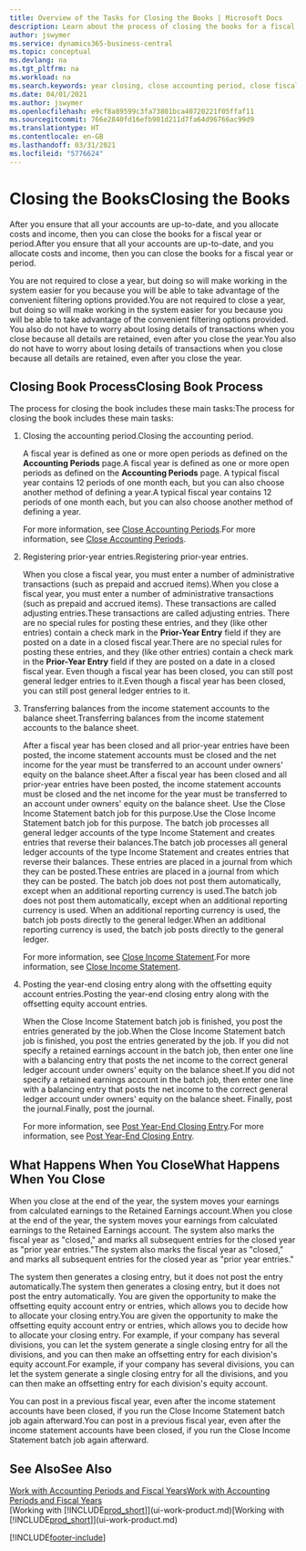 ```yaml
---
title: Overview of the Tasks for Closing the Books | Microsoft Docs
description: Learn about the process of closing the books for a fiscal year or period, and what happens after you close at the end of a year.
author: jswymer
ms.service: dynamics365-business-central
ms.topic: conceptual
ms.devlang: na
ms.tgt_pltfrm: na
ms.workload: na
ms.search.keywords: year closing, close accounting period, close fiscal year, bank account detailed trial balance
ms.date: 04/01/2021
ms.author: jswymer
ms.openlocfilehash: e9cf8a89599c3fa73801bca40720221f05ffaf11
ms.sourcegitcommit: 766e2840fd16efb901d211d7fa64d96766ac99d9
ms.translationtype: HT
ms.contentlocale: en-GB
ms.lasthandoff: 03/31/2021
ms.locfileid: "5776624"
---
```

# <a name="closing-the-books"></a><span data-ttu-id="b7b0c-103">Closing the Books</span><span class="sxs-lookup"><span data-stu-id="b7b0c-103">Closing the Books</span></span>
<span data-ttu-id="b7b0c-104">After you ensure that all your accounts are up-to-date, and you allocate costs and income, then you can close the books for a fiscal year or period.</span><span class="sxs-lookup"><span data-stu-id="b7b0c-104">After you ensure that all your accounts are up-to-date, and you allocate costs and income, then you can close the books for a fiscal year or period.</span></span>

<span data-ttu-id="b7b0c-105">You are not required to close a year, but doing so will make working in the system easier for you because you will be able to take advantage of the convenient filtering options provided.</span><span class="sxs-lookup"><span data-stu-id="b7b0c-105">You are not required to close a year, but doing so will make working in the system easier for you because you will be able to take advantage of the convenient filtering options provided.</span></span> <span data-ttu-id="b7b0c-106">You also do not have to worry about losing details of transactions when you close because all details are retained, even after you close the year.</span><span class="sxs-lookup"><span data-stu-id="b7b0c-106">You also do not have to worry about losing details of transactions when you close because all details are retained, even after you close the year.</span></span>

## <a name="closing-book-process"></a><span data-ttu-id="b7b0c-107">Closing Book Process</span><span class="sxs-lookup"><span data-stu-id="b7b0c-107">Closing Book Process</span></span>
<span data-ttu-id="b7b0c-108">The process for closing the book includes these main tasks:</span><span class="sxs-lookup"><span data-stu-id="b7b0c-108">The process for closing the book includes these main tasks:</span></span>

1. <span data-ttu-id="b7b0c-109">Closing the accounting period.</span><span class="sxs-lookup"><span data-stu-id="b7b0c-109">Closing the accounting period.</span></span>

    <span data-ttu-id="b7b0c-110">A fiscal year is defined as one or more open periods as defined on the **Accounting Periods** page.</span><span class="sxs-lookup"><span data-stu-id="b7b0c-110">A fiscal year is defined as one or more open periods as defined on the **Accounting Periods** page.</span></span> <span data-ttu-id="b7b0c-111">A typical fiscal year contains 12 periods of one month each, but you can also choose another method of defining a year.</span><span class="sxs-lookup"><span data-stu-id="b7b0c-111">A typical fiscal year contains 12 periods of one month each, but you can also choose another method of defining a year.</span></span>

    <span data-ttu-id="b7b0c-112">For more information, see [Close Accounting Periods](year-close-account-periods.md).</span><span class="sxs-lookup"><span data-stu-id="b7b0c-112">For more information, see [Close Accounting Periods](year-close-account-periods.md).</span></span>
2. <span data-ttu-id="b7b0c-113">Registering prior-year entries.</span><span class="sxs-lookup"><span data-stu-id="b7b0c-113">Registering prior-year entries.</span></span>

    <span data-ttu-id="b7b0c-114">When you close a fiscal year, you must enter a number of administrative transactions (such as prepaid and accrued items).</span><span class="sxs-lookup"><span data-stu-id="b7b0c-114">When you close a fiscal year, you must enter a number of administrative transactions (such as prepaid and accrued items).</span></span> <span data-ttu-id="b7b0c-115">These transactions are called adjusting entries.</span><span class="sxs-lookup"><span data-stu-id="b7b0c-115">These transactions are called adjusting entries.</span></span> <span data-ttu-id="b7b0c-116">There are no special rules for posting these entries, and they (like other entries) contain a check mark in the **Prior-Year Entry** field if they are posted on a date in a closed fiscal year.</span><span class="sxs-lookup"><span data-stu-id="b7b0c-116">There are no special rules for posting these entries, and they (like other entries) contain a check mark in the **Prior-Year Entry** field if they are posted on a date in a closed fiscal year.</span></span> <span data-ttu-id="b7b0c-117">Even though a fiscal year has been closed, you can still post general ledger entries to it.</span><span class="sxs-lookup"><span data-stu-id="b7b0c-117">Even though a fiscal year has been closed, you can still post general ledger entries to it.</span></span>
3. <span data-ttu-id="b7b0c-118">Transferring balances from the income statement accounts to the balance sheet.</span><span class="sxs-lookup"><span data-stu-id="b7b0c-118">Transferring balances from the income statement accounts to the balance sheet.</span></span>

    <span data-ttu-id="b7b0c-119">After a fiscal year has been closed and all prior-year entries have been posted, the income statement accounts must be closed and the net income for the year must be transferred to an account under owners' equity on the balance sheet.</span><span class="sxs-lookup"><span data-stu-id="b7b0c-119">After a fiscal year has been closed and all prior-year entries have been posted, the income statement accounts must be closed and the net income for the year must be transferred to an account under owners' equity on the balance sheet.</span></span> <span data-ttu-id="b7b0c-120">Use the Close Income Statement batch job for this purpose.</span><span class="sxs-lookup"><span data-stu-id="b7b0c-120">Use the Close Income Statement batch job for this purpose.</span></span> <span data-ttu-id="b7b0c-121">The batch job processes all general ledger accounts of the type Income Statement and creates entries that reverse their balances.</span><span class="sxs-lookup"><span data-stu-id="b7b0c-121">The batch job processes all general ledger accounts of the type Income Statement and creates entries that reverse their balances.</span></span> <span data-ttu-id="b7b0c-122">These entries are placed in a journal from which they can be posted.</span><span class="sxs-lookup"><span data-stu-id="b7b0c-122">These entries are placed in a journal from which they can be posted.</span></span> <span data-ttu-id="b7b0c-123">The batch job does not post them automatically, except when an additional reporting currency is used.</span><span class="sxs-lookup"><span data-stu-id="b7b0c-123">The batch job does not post them automatically, except when an additional reporting currency is used.</span></span> <span data-ttu-id="b7b0c-124">When an additional reporting currency is used, the batch job posts directly to the general ledger.</span><span class="sxs-lookup"><span data-stu-id="b7b0c-124">When an additional reporting currency is used, the batch job posts directly to the general ledger.</span></span>

    <span data-ttu-id="b7b0c-125">For more information, see [Close Income Statement](year-close-income-statement.md).</span><span class="sxs-lookup"><span data-stu-id="b7b0c-125">For more information, see [Close Income Statement](year-close-income-statement.md).</span></span>
4. <span data-ttu-id="b7b0c-126">Posting the year-end closing entry along with the offsetting equity account entries.</span><span class="sxs-lookup"><span data-stu-id="b7b0c-126">Posting the year-end closing entry along with the offsetting equity account entries.</span></span>

    <span data-ttu-id="b7b0c-127">When the Close Income Statement batch job is finished, you post the entries generated by the job.</span><span class="sxs-lookup"><span data-stu-id="b7b0c-127">When the Close Income Statement batch job is finished, you post the entries generated by the job.</span></span> <span data-ttu-id="b7b0c-128">If you did not specify a retained earnings account in the batch job, then enter one line with a balancing entry that posts the net income to the correct general ledger account under owners' equity on the balance sheet.</span><span class="sxs-lookup"><span data-stu-id="b7b0c-128">If you did not specify a retained earnings account in the batch job, then enter one line with a balancing entry that posts the net income to the correct general ledger account under owners' equity on the balance sheet.</span></span> <span data-ttu-id="b7b0c-129">Finally, post the journal.</span><span class="sxs-lookup"><span data-stu-id="b7b0c-129">Finally, post the journal.</span></span>

    <span data-ttu-id="b7b0c-130">For more information, see [Post Year-End Closing Entry](year-how-post-year-end-close-entry.md).</span><span class="sxs-lookup"><span data-stu-id="b7b0c-130">For more information, see [Post Year-End Closing Entry](year-how-post-year-end-close-entry.md).</span></span>

## <a name="what-happens-when-you-close"></a><span data-ttu-id="b7b0c-131">What Happens When You Close</span><span class="sxs-lookup"><span data-stu-id="b7b0c-131">What Happens When You Close</span></span>
<span data-ttu-id="b7b0c-132">When you close at the end of the year, the system moves your earnings from calculated earnings to the Retained Earnings account.</span><span class="sxs-lookup"><span data-stu-id="b7b0c-132">When you close at the end of the year, the system moves your earnings from calculated earnings to the Retained Earnings account.</span></span> <span data-ttu-id="b7b0c-133">The system also marks the fiscal year as "closed," and marks all subsequent entries for the closed year as "prior year entries."</span><span class="sxs-lookup"><span data-stu-id="b7b0c-133">The system also marks the fiscal year as "closed," and marks all subsequent entries for the closed year as "prior year entries."</span></span>

<span data-ttu-id="b7b0c-134">The system then generates a closing entry, but it does not post the entry automatically.</span><span class="sxs-lookup"><span data-stu-id="b7b0c-134">The system then generates a closing entry, but it does not post the entry automatically.</span></span> <span data-ttu-id="b7b0c-135">You are given the opportunity to make the offsetting equity account entry or entries, which allows you to decide how to allocate your closing entry.</span><span class="sxs-lookup"><span data-stu-id="b7b0c-135">You are given the opportunity to make the offsetting equity account entry or entries, which allows you to decide how to allocate your closing entry.</span></span> <span data-ttu-id="b7b0c-136">For example, if your company has several divisions, you can let the system generate a single closing entry for all the divisions, and you can then make an offsetting entry for each division's equity account.</span><span class="sxs-lookup"><span data-stu-id="b7b0c-136">For example, if your company has several divisions, you can let the system generate a single closing entry for all the divisions, and you can then make an offsetting entry for each division's equity account.</span></span>

<span data-ttu-id="b7b0c-137">You can post in a previous fiscal year, even after the income statement accounts have been closed, if you run the Close Income Statement batch job again afterward.</span><span class="sxs-lookup"><span data-stu-id="b7b0c-137">You can post in a previous fiscal year, even after the income statement accounts have been closed, if you run the Close Income Statement batch job again afterward.</span></span>

## <a name="see-also"></a><span data-ttu-id="b7b0c-138">See Also</span><span class="sxs-lookup"><span data-stu-id="b7b0c-138">See Also</span></span>

[<span data-ttu-id="b7b0c-139">Work with Accounting Periods and Fiscal Years</span><span class="sxs-lookup"><span data-stu-id="b7b0c-139">Work with Accounting Periods and Fiscal Years</span></span>](finance-accounting-periods-and-fiscal-years.md)  
<span data-ttu-id="b7b0c-140">[Working with [!INCLUDE[prod_short](includes/prod_short.md)]](ui-work-product.md)</span><span class="sxs-lookup"><span data-stu-id="b7b0c-140">[Working with [!INCLUDE[prod_short](includes/prod_short.md)]](ui-work-product.md)</span></span>


[!INCLUDE[footer-include](includes/footer-banner.md)]